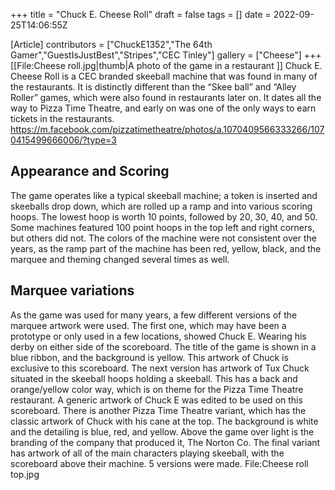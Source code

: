 +++
title = "Chuck E. Cheese Roll"
draft = false
tags = []
date = 2022-09-25T14:06:55Z

[Article]
contributors = ["ChuckE1352","The 64th Gamer","GuestIsJustBest","Stripes","CEC Tinley"]
gallery = ["Cheese"]
+++
[[File:Cheese roll.jpg|thumb|A photo of the game in a restaurant ]]
Chuck E. Cheese Roll is a CEC branded skeeball machine that was found in many of the restaurants. It is distinctly different than the “Skee ball” and “Alley Roller” games, which were also found in restaurants later on. It dates all the way to Pizza Time Theatre, and early on was one of the only ways to earn tickets in the restaurants. <ref>https://m.facebook.com/pizzatimetheatre/photos/a.1070409566333266/1070415499666006/?type=3</ref>

## Appearance and Scoring ##
The game operates like a typical skeeball machine; a token is inserted and skeeballs drop down, which are rolled up a ramp and into various scoring hoops. The lowest hoop is worth 10 points, followed by 20, 30, 40, and 50. Some machines featured 100 point hoops in the top left and right corners, but others did not. The colors of the machine were not consistent over the years, as the ramp part of the machine has been red, yellow, black, and the marquee and theming changed several times as well.

## Marquee variations ##
As the game was used for many years, a few different versions of the marquee artwork were used. The first one, which may have been a prototype or only used in a few locations, showed Chuck E. Wearing his derby on either side of the scoreboard. The title of the game is shown in a blue ribbon, and the background is yellow. This artwork of Chuck is exclusive to this scoreboard. The next version has artwork of Tux Chuck situated in the skeeball hoops holding a skeeball. This has a back and orange/yellow color way, which is on theme for the Pizza Time Theatre restaurant. A generic artwork of Chuck E was edited to be used on this scoreboard. There is another Pizza Time Theatre variant, which has the classic artwork of Chuck with his cane at the top. The background is white and the detailing is blue, red, and yellow. Above the game over light is the branding of the company that produced it, The Norton Co. The final variant has artwork of all of the main characters playing skeeball, with the scoreboard above their machine. 5 versions were made.<gallery>
File:Cheese roll top.jpg
</gallery>